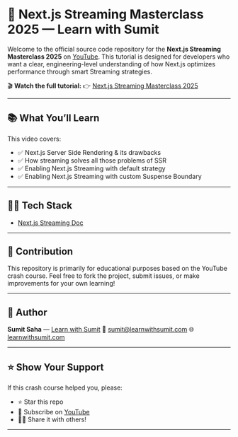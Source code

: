 # 🚀 Next.js Streaming Masterclass 2025 — Learn with Sumit

Welcome to the official source code repository for the **Next.js Streaming Masterclass 2025** on [YouTube](https://youtube.com/@LearnwithSumit). This tutorial is designed for developers who want a clear, engineering-level understanding of how Next.js optimizes performance through smart Streaming strategies.

🎬 **Watch the full tutorial:**
👉 [Next.js Streaming Masterclass 2025](https://youtu.be/)

---

## 📚 What You’ll Learn

This video covers:

-   ✅ Next.js Server Side Rendering & its drawbacks
-   ✅ How streaming solves all those problems of SSR
-   ✅ Enabling Next.js Streaming with default strategy
-   ✅ Enabling Next.js Streaming with custom Suspense Boundary

---

## 🧑‍💻 Tech Stack

-   [Next.js Streaming Doc](https://nextjs.org/learn/dashboard-app/streaming)

---

## 🤝 Contribution

This repository is primarily for educational purposes based on the YouTube crash course. Feel free to fork the project, submit issues, or make improvements for your own learning!

---

## 🧠 Author

**Sumit Saha** — [Learn with Sumit](https://youtube.com/@LearnwithSumit)
📧 [sumit@learnwithsumit.com](mailto:sumit@learnwithsumit.com)
🌐 [learnwithsumit.com](https://learnwithsumit.com)

---

## ⭐ Show Your Support

If this crash course helped you, please:

-   ⭐ Star this repo
-   🍿 Subscribe on [YouTube](https://youtube.com/@LearnwithSumit)
-   🧑‍🏫 Share it with others!

---
